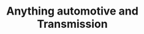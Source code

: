 ---
title: "Anything automotive and Transmission"
url: /braselton/anything-automotive-and-transmission/
shop: Autowerkstatt
---